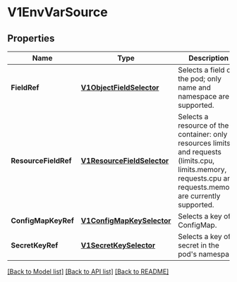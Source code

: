 # V1EnvVarSource

## Properties
Name | Type | Description | Notes
------------ | ------------- | ------------- | -------------
**FieldRef** | [**V1ObjectFieldSelector**](V1ObjectFieldSelector.md) | Selects a field of the pod; only name and namespace are supported. | [optional] 
**ResourceFieldRef** | [**V1ResourceFieldSelector**](V1ResourceFieldSelector.md) | Selects a resource of the container: only resources limits and requests (limits.cpu, limits.memory, requests.cpu and requests.memory) are currently supported. | [optional] 
**ConfigMapKeyRef** | [**V1ConfigMapKeySelector**](V1ConfigMapKeySelector.md) | Selects a key of a ConfigMap. | [optional] 
**SecretKeyRef** | [**V1SecretKeySelector**](V1SecretKeySelector.md) | Selects a key of a secret in the pod&#39;s namespace | [optional] 

[[Back to Model list]](../README.md#documentation-for-models) [[Back to API list]](../README.md#documentation-for-api-endpoints) [[Back to README]](../README.md)


